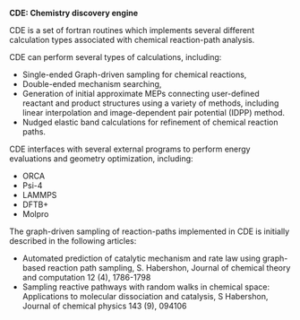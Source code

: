 **CDE: Chemistry discovery engine**

CDE is a set of fortran routines which implements several
different calculation types associated with chemical reaction-path analysis.

CDE can perform several types of calculations, including:
- Single-ended Graph-driven sampling for chemical reactions,
- Double-ended mechanism searching,
- Generation of initial approximate MEPs connecting user-defined reactant and
  product structures using a variety of methods, including linear interpolation and
  image-dependent pair potential (IDPP) method.
- Nudged elastic band calculations for refinement of chemical reaction paths.

CDE interfaces with several external programs to perform energy evaluations and geometry optimization, including:
- ORCA
- Psi-4
- LAMMPS
- DFTB+
- Molpro

The graph-driven sampling of reaction-paths implemented in CDE is initially described in the following articles:
 - Automated prediction of catalytic mechanism and rate law using graph-based reaction path sampling, S. Habershon, Journal of chemical theory and computation 12 (4), 1786-1798
 - Sampling reactive pathways with random walks in chemical space: Applications to molecular dissociation and catalysis, S Habershon, Journal of chemical physics 143 (9), 094106
